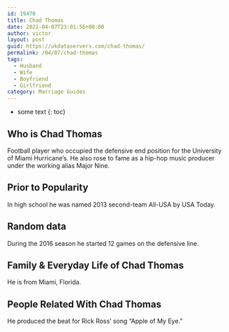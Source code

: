 ```yaml
---
id: 19470
title: Chad Thomas
date: 2021-04-07T23:01:56+00:00
author: victor
layout: post
guid: https://ukdataservers.com/chad-thomas/
permalink: /04/07/chad-thomas
tags:
  - Husband
  - Wife
  - Boyfriend
  - Girlfriend
category: Marriage Guides
---
```


* some text
{: toc}


## Who is Chad Thomas



Football player who occupied the defensive end position for the University of Miami Hurricane&#8217;s. He also rose to fame as a hip-hop music producer under the working alias Major Nine.

                
                
                
## Prior to Popularity



In high school he was named 2013 second-team All-USA by USA Today.

                
                
                
## Random data



During the 2016 season he started 12 games on the defensive line.

                
                
                
## Family & Everyday Life of Chad Thomas



He is from Miami, Florida.

                
                
                
## People Related With Chad Thomas



He produced the beat for Rick Ross&#8217; song &#8220;Apple of My Eye.&#8221;

                
              
            
          
          
          